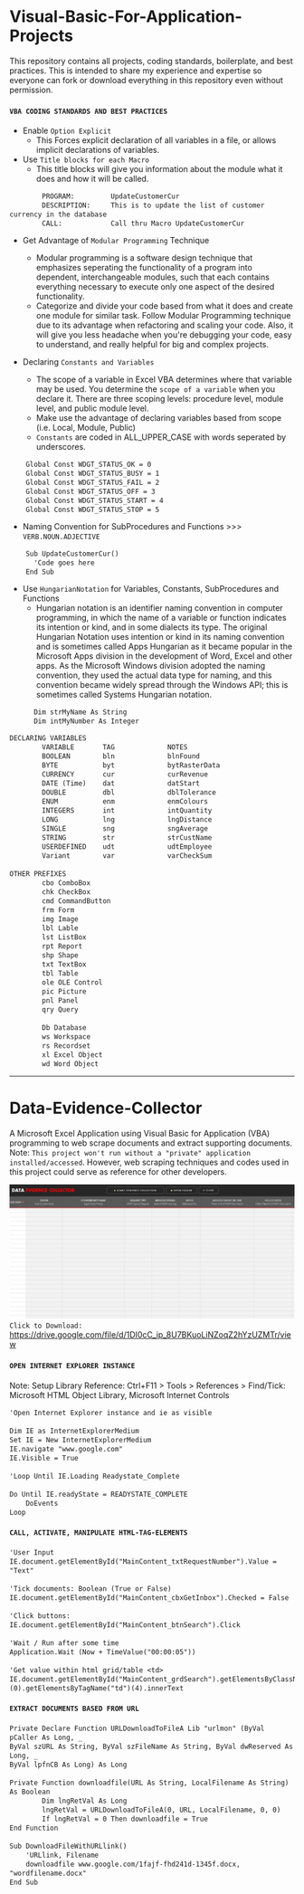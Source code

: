 # Visual-Basic-For-Application-Projects
This repository contains all projects, coding standards, boilerplate, and best practices. This is intended to share my experience and expertise so everyone can fork or download everything in this repository even without permission.

#### `VBA CODING STANDARDS AND BEST PRACTICES`
- Enable `Option Explicit`
  - This Forces explicit declaration of all variables in a file, or allows implicit declarations of variables.
- Use `Title blocks for each Macro`
  - This title blocks will give you information about the module what it does and how it will be called.
```
        PROGRAM:         UpdateCustomerCur
        DESCRIPTION:     This is to update the list of customer currency in the database
        CALL:            Call thru Macro UpdateCustomerCur
```
- Get Advantage of `Modular Programming` Technique
  - Modular programming is a software design technique that emphasizes seperating the functionality of a program into dependent, interchangeable modules, such that each contains everything necessary to execute only one aspect of the desired functionality.
  - Categorize and divide your code based from what it does and create one module for similar task. Follow Modular Programming technique due to its advantage when refactoring and scaling your code. Also, it will give you less headache when you're debugging your code, easy to understand, and really helpful for big and complex projects.

- Declaring `Constants and Variables`
  - The scope of a variable in Excel VBA determines where that variable may be used. You determine the `scope of a variable` when you declare it. There are three scoping levels: procedure level, module level, and public module level.
  - Make use the advantage of declaring variables based from scope (i.e. Local, Module, Public)
  - `Constants` are coded in ALL_UPPER_CASE with words seperated by underscores.
```
    Global Const WDGT_STATUS_OK = 0
    Global Const WDGT_STATUS_BUSY = 1
    Global Const WDGT_STATUS_FAIL = 2
    Global Const WDGT_STATUS_OFF = 3
    Global Const WDGT_STATUS_START = 4
    Global Const WDGT_STATUS_STOP = 5
```
- Naming Convention for SubProcedures and Functions >>> `VERB.NOUN.ADJECTIVE`
```
    Sub UpdateCustomerCur()
      'Code goes here
    End Sub
```
- Use `HungarianNotation` for Variables, Constants, SubProcedures and Functions
  - Hungarian notation is an identifier naming convention in computer programming, in which the name of a variable or function indicates its intention or kind, and in some dialects its type. The original Hungarian Notation uses intention or kind in its naming convention and is sometimes called Apps Hungarian as it became popular in the Microsoft Apps division in the development of Word, Excel and other apps. As the Microsoft Windows division adopted the naming convention, they used the actual data type for naming, and this convention became widely spread through the Windows API; this is sometimes called Systems Hungarian notation.

```
      Dim strMyName As String
      Dim intMyNumber As Integer
```

```
DECLARING VARIABLES
        VARIABLE       TAG             NOTES
        BOOLEAN        bln             blnFound
        BYTE           byt             bytRasterData
        CURRENCY       cur             curRevenue
        DATE (Time)    dat             datStart
        DOUBLE         dbl             dblTolerance
        ENUM           enm             enmColours
        INTEGERS       int             intQuantity
        LONG           lng             lngDistance
        SINGLE         sng             sngAverage
        STRING         str             strCustName
        USERDEFINED    udt             udtEmployee
        Variant        var             varCheckSum

OTHER PREFIXES
        cbo ComboBox
        chk CheckBox
        cmd CommandButton
        frm Form
        img Image
        lbl Lable
        lst ListBox
        rpt Report
        shp Shape
        txt TextBox
        tbl Table
        ole OLE Control
        pic Picture
        pnl Panel
        qry Query

        Db Database
        ws Workspace
        rs Recordset
        xl Excel Object
        wd Word Object
```
***
# Data-Evidence-Collector
A Microsoft Excel Application using Visual Basic for Application (VBA) programming to web scrape documents and extract supporting documents. Note: `This project won't run without a "private" application installed/accessed`. However, web scraping techniques and codes used in this project could serve as reference for other developers.

![Data-Evidence-Collector-Screenshot](https://github.com/ArielLomoctos/Visual-Basic-For-Application-Projects/blob/master/DataEvidenceCollector-Screenshot.JPG)
`Click to Download:` https://drive.google.com/file/d/1DI0cC_ip_8U7BKuoLiNZoqZ2hYzUZMTr/view

#### `OPEN INTERNET EXPLORER INSTANCE`

Note: Setup Library Reference: Ctrl+F11 > Tools > References > Find/Tick: Microsoft HTML Object Library, Microsoft Internet Controls

	'Open Internet Explorer instance and ie as visible
	
	Dim IE as InternetExplorerMedium
	Set IE = New InternetExplorerMedium
	IE.navigate "www.google.com"
	IE.Visible = True

	'Loop Until IE.Loading Readystate_Complete
	
	Do Until IE.readyState = READYSTATE_COMPLETE
		DoEvents
	Loop
	
#### `CALL, ACTIVATE, MANIPULATE HTML-TAG-ELEMENTS`

	'User Input
	IE.document.getElementById("MainContent_txtRequestNumber").Value = "Text"

	'Tick documents: Boolean (True or False)
	IE.document.getElementById("MainContent_cbxGetInbox").Checked = False

	'Click buttons:
	IE.document.getElementById("MainContent_btnSearch").Click

	'Wait / Run after some time
	Application.Wait (Now + TimeValue("00:00:05"))

	'Get value within html grid/table <td>
	IE.document.getElementById("MainContent_grdSearch").getElementsByClassName("gridDataRow")(0).getElementsByTagName("td")(4).innerText

#### `EXTRACT DOCUMENTS BASED FROM URL`

	Private Declare Function URLDownloadToFileA Lib "urlmon" (ByVal pCaller As Long, _
	ByVal szURL As String, ByVal szFileName As String, ByVal dwReserved As Long, _
	ByVal lpfnCB As Long) As Long

	Private Function downloadfile(URL As String, LocalFilename As String) As Boolean
			Dim lngRetVal As Long
			lngRetVal = URLDownloadToFileA(0, URL, LocalFilename, 0, 0)
			If lngRetVal = 0 Then downloadfile = True
	End Function

	Sub DownloadFileWithURLlink()
		'URLlink, Filename
		downloadfile www.google.com/1fajf-fhd241d-1345f.docx, "wordfilename.docx"
	End Sub


